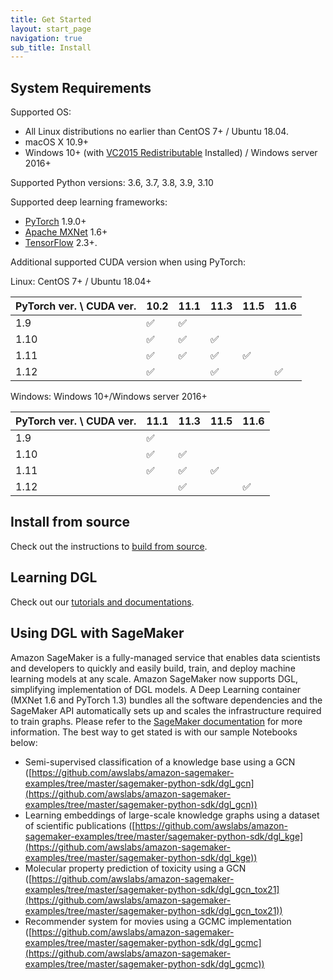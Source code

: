 ```yaml
---
title: Get Started
layout: start_page
navigation: true
sub_title: Install
---
```


System Requirements
---

Supported OS:

* All Linux distributions no earlier than CentOS 7+ / Ubuntu 18.04.
* macOS X 10.9+
* Windows 10+ (with [VC2015 Redistributable](https://www.microsoft.com/en-us/download/details.aspx?id=48145) Installed) / Windows server 2016+

Supported Python versions: 3.6, 3.7, 3.8, 3.9, 3.10

Supported deep learning frameworks:

* [PyTorch](https://pytorch.org/) 1.9.0+
* [Apache MXNet](https://mxnet.apache.org/) 1.6+
* [TensorFlow](https://tensorflow.org/) 2.3+.

Additional supported CUDA version when using PyTorch:

Linux: CentOS 7+ / Ubuntu 18.04+

PyTorch ver. \ CUDA ver. | 10.2 | 11.1 | 11.3 | 11.5 | 11.6
-- | -- | -- | -- | -- | --
1.9 | ✅ | ✅ |   |   |  
1.10 | ✅ | ✅ | ✅ |   |  
1.11 | ✅ | ✅ | ✅ | ✅ |  
1.12 | ✅ |   | ✅ |   | ✅ |

Windows: Windows 10+/Windows server 2016+

PyTorch ver. \ CUDA ver. | 11.1 | 11.3 | 11.5 | 11.6
-- | -- | -- | -- | --
1.9 | ✅ |   |   |  
1.10 | ✅ | ✅ |   |  
1.11 | ✅ | ✅ | ✅ |  
1.12 |   | ✅ |   | ✅ |

Install from source
---

Check out the instructions to [build from source](https://docs.dgl.ai/install/index.html#install-from-source).

Learning DGL
---
Check out our [tutorials and documentations](https://docs.dgl.ai/index.html#getting-started).

Using DGL with SageMaker
---

Amazon SageMaker is a fully-managed service that enables data scientists and
developers to quickly and easily build, train, and deploy machine learning
models at any scale. Amazon SageMaker now supports DGL, simplifying
implementation of DGL models. A Deep Learning container (MXNet 1.6 and PyTorch
1.3) bundles all the software dependencies and the SageMaker API automatically
sets up and scales the infrastructure required to train graphs. Please refer to
the [SageMaker documentation](https://docs.aws.amazon.com/sagemaker/latest/dg/deep-graph-libary.html) for
more information. The best way to get stated is with our sample Notebooks
below:

* Semi-supervised classification of a knowledge base using a GCN ([https://github.com/awslabs/amazon-sagemaker-examples/tree/master/sagemaker-python-sdk/dgl_gcn](https://github.com/awslabs/amazon-sagemaker-examples/tree/master/sagemaker-python-sdk/dgl_gcn))
* Learning embeddings of large-scale knowledge graphs using a dataset of scientific publications ([https://github.com/awslabs/amazon-sagemaker-examples/tree/master/sagemaker-python-sdk/dgl_kge](https://github.com/awslabs/amazon-sagemaker-examples/tree/master/sagemaker-python-sdk/dgl_kge))
* Molecular property prediction of toxicity using a GCN ([https://github.com/awslabs/amazon-sagemaker-examples/tree/master/sagemaker-python-sdk/dgl_gcn_tox21](https://github.com/awslabs/amazon-sagemaker-examples/tree/master/sagemaker-python-sdk/dgl_gcn_tox21))
* Recommender system for movies using a GCMC implementation ([https://github.com/awslabs/amazon-sagemaker-examples/tree/master/sagemaker-python-sdk/dgl_gcmc](https://github.com/awslabs/amazon-sagemaker-examples/tree/master/sagemaker-python-sdk/dgl_gcmc))
